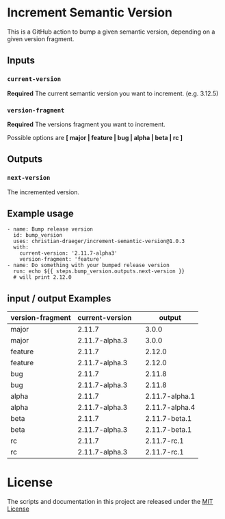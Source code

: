 # Increment Semantic Version

This is a GitHub action to bump a given semantic version, depending on a given version fragment.

## Inputs

### `current-version`

**Required** The current semantic version you want to increment. (e.g. 3.12.5)

### `version-fragment`

**Required** The versions fragment you want to increment.

Possible options are **[ major | feature | bug | alpha | beta | rc ]**

## Outputs

### `next-version`

The incremented version.

## Example usage

    - name: Bump release version
      id: bump_version
      uses: christian-draeger/increment-semantic-version@1.0.3
      with:
        current-version: '2.11.7-alpha3'
        version-fragment: 'feature'
    - name: Do something with your bumped release version
      run: echo ${{ steps.bump_version.outputs.next-version }}
      # will print 2.12.0

## input / output Examples

| version-fragment | current-version |   | output        |
| ---------------- | --------------- | - | ------------- |
| major            | 2.11.7          |   | 3.0.0         |
| major            | 2.11.7-alpha.3   |   | 3.0.0         |
| feature          | 2.11.7          |   | 2.12.0        |
| feature          | 2.11.7-alpha.3   |   | 2.12.0        |
| bug              | 2.11.7          |   | 2.11.8        |
| bug              | 2.11.7-alpha.3   |   | 2.11.8        |
| alpha            | 2.11.7          |   | 2.11.7-alpha.1 |
| alpha            | 2.11.7-alpha.3   |   | 2.11.7-alpha.4 |
| beta             | 2.11.7          |   | 2.11.7-beta.1  |
| beta             | 2.11.7-alpha.3   |   | 2.11.7-beta.1  |
| rc               | 2.11.7          |   | 2.11.7-rc.1    |
| rc               | 2.11.7-alpha.3   |   | 2.11.7-rc.1    |

# License

The scripts and documentation in this project are released under the [MIT License](LICENSE)
